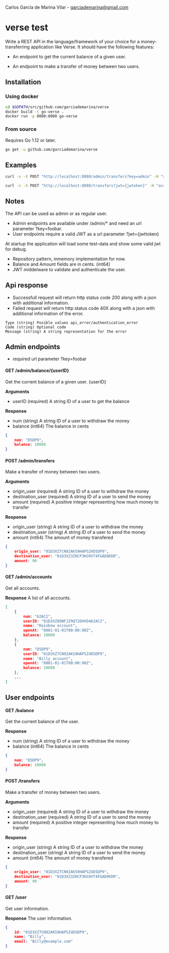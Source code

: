 Carlos García de Marina Vilar - garciademarina@gmail.com

# verse test

Write a REST API in the language/framework of your choice for a money-transferring application like Verse. It should have the following features:


* An endpoint to get the current balance of a given user.

* An endpoint to make a transfer of money between two users.

## Installation

### Using docker
```bash
cd $GOPATH/src/github.com/garciademarina/verse
docker build -t go-verse .
docker run -p 8080:8080 go-verse
```

### From source

Requires Go 1.12 or later.
```bash
go get -u github.com/garciademarina/verse
```

## Examples
```bash
curl -v -X POST "http://localhost:8080/admin/transfers?key=admin" -H "accept: application/json;" -d "{ \"origin_user\": \"01D3XZ3ZHCP3KG9VT4FGAD8KDR\", \"destination_user\": \"01D3XZ7CN92AKS9HAPSZ4D5DP9\", \"Amount\": 400}" -H "Content-Type: application/json;"
```

```bash
curl -v -X POST "http://localhost:8080/transfers?jwt={jwtoken}" -H "accept: application/json;" -d "{ \"destination_user\": \"01D3XZ7CN92AKS9HAPSZ4D5DP9\", \"Amount\": 400}" -H "Content-Type: application/json;"
```

## Notes
The API can be used as admin or as regular user. 

- Admin endpoints are available under /admin/* and need an url parameter ?key=foobar. 
- User endpoints require a valid JWT as a url parameter ?jwt={jwttoken}

At startup the application will load some test-data and show some valid jwt for debug.

* Repository pattern, inmemory implementation for now.
* Balance and Amount fields are in cents. (int64)
* JWT middelware to validate and authenticate the user. 

## Api response
- Successfull request will return http status code 200 along with a json with additional information.
- Failed request will return http status code 40X along with a json with additional information of the error.
```
Type (string) Posible values api_error/authentication_error
Code (string) Optional code
Message (string) A string representation for the error
```

## Admin endpoints

* required url parameter ?key=foobar

#### GET /admin/balance/{userID}
Get the current balance of a given user. {userID}

**Arguments**
- userID (required) A string ID of a user to get the balance

**Response**
- num (string) A string ID of a user to withdraw the money 
- balance (int64) The balance in cents

```json
{
    num: "D5DP9",
    balance: 10000
}
```

#### POST /admin/transfers 
Make a transfer of money between two users.

**Arguments**
- origin_user (required) A string ID of a user to withdraw the money 
- destination_user (required) A string ID of a user to send the money
- amount (required) A positive integer representing how much money to transfer

**Response**
- origin_user (string) A string ID of a user to withdraw the money 
- destination_user (string) A string ID of a user to send the money
- amount (int64) The amount of money transfered

```json
{
    origin_user: "01D3XZ7CN92AKS9HAPSZ4D5DP9",
    destination_user: "01D3XZ3ZHCP3KG9VT4FGAD8KDR",
    amount: 90
}
```

#### GET /admin/accounts
Get all accounts.

**Response**
A list of all accounts.
```json
[
    {
        num: "62AC2",
        userID: "01D3XZ89NFJZ9QT2DHVD462AC2",
        name: "Rainbow account",
        openAt: "0001-01-01T00:00:00Z",
        balance: 10000
    },
    {
        num: "D5DP9",
        userID: "01D3XZ7CN92AKS9HAPSZ4D5DP9",
        name: "Billy account",
        openAt: "0001-01-01T00:00:00Z",
        balance: 10000
    },
    ...
]
```



## User endpoints

#### GET /balance 
Get the current balance of the user.

**Response**
- num (string) A string ID of a user to withdraw the money 
- balance (int64) The balance in cents

```json
{
    num: "D5DP9",
    balance: 10000
}
```

#### POST /transfers 
Make a transfer of money between two users.

**Arguments**
- origin_user (required) A string ID of a user to withdraw the money 
- destination_user (required) A string ID of a user to send the money
- amount (required) A positive integer representing how much money to transfer

**Response**
- origin_user (string) A string ID of a user to withdraw the money 
- destination_user (string) A string ID of a user to send the money
- amount (int64) The amount of money transfered

```json
{
    origin_user: "01D3XZ7CN92AKS9HAPSZ4D5DP9",
    destination_user: "01D3XZ3ZHCP3KG9VT4FGAD8KDR",
    amount: 90
}
```


#### GET /user
Get user information.

**Response**
The user information.

```json
{
    id: "01D3XZ7CN92AKS9HAPSZ4D5DP9",
    name: "Billy",
    email: "Billy@example.com"
}
```















